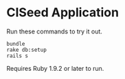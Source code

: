 # CISeed Application

Run these commands to try it out.

```
bundle
rake db:setup
rails s
```

Requires Ruby 1.9.2 or later to run.
